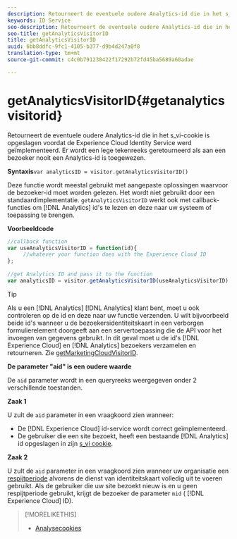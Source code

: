 ```yaml
---
description: Retourneert de eventuele oudere Analytics-id die in het s_vi-cookie is opgeslagen voordat de Experience Cloud Identity Service werd geïmplementeerd. Er wordt een lege tekenreeks geretourneerd als aan een bezoeker nooit een Analytics-id is toegewezen.
keywords: ID Service
seo-description: Retourneert de eventuele oudere Analytics-id die in het s_vi-cookie is opgeslagen voordat de Experience Cloud Identity Service werd geïmplementeerd. Er wordt een lege tekenreeks geretourneerd als aan een bezoeker nooit een Analytics-id is toegewezen.
seo-title: getAnalyticsVisitorID
title: getAnalyticsVisitorID
uuid: 6bb8ddfc-9fc1-4105-b377-d9b4d247a0f8
translation-type: tm+mt
source-git-commit: c4c0b791230422f17292b72fd45ba5689a60adae

---
```



# getAnalyticsVisitorID{#getanalyticsvisitorid}

Retourneert de eventuele oudere Analytics-id die in het s_vi-cookie is opgeslagen voordat de Experience Cloud Identity Service werd geïmplementeerd. Er wordt een lege tekenreeks geretourneerd als aan een bezoeker nooit een Analytics-id is toegewezen.

**Syntaxis**`var analyticsID = visitor.getAnalyticsVisitorID()`

Deze functie wordt meestal gebruikt met aangepaste oplossingen waarvoor de bezoeker-id moet worden gelezen. Het wordt niet gebruikt door een standaardimplementatie. `getAnalyticsVisitorID` werkt ook met callback-functies om [!DNL Analytics] id&#39;s te lezen en deze naar uw systeem of toepassing te brengen.

**Voorbeeldcode**

```js
//callback function 
var useAnalyticsVisitorID = function(id){ 
     //whatever your function does with the Experience Cloud ID 
}; 
 
//get Analytics ID and pass it to the function 
var analyticsID = visitor.getAnalyticsVisitorID(useAnalyticsVisitorID)
```

>[!TIP]
>
>Als u een [!DNL Analytics] [!DNL Analytics] klant bent, moet u ook controleren op de id en deze naar uw functie verzenden. U wilt bijvoorbeeld beide id&#39;s wanneer u de bezoekersidentiteitskaart in een verborgen formulierelement doorgeeft aan een servertoepassing die de API voor het invoegen van gegevens gebruikt. In dit geval moet u de id&#39;s [!DNL Experience Cloud] en [!DNL Analytics] bezoekers verzamelen en retourneren. Zie [getMarketingCloudVisitorID](../../library/get-set/getmcvid.md).

**De parameter &quot;aid&quot; is een oudere waarde**

De `aid` parameter wordt in een queryreeks weergegeven onder 2 verschillende toestanden.

**Zaak 1**

U zult de `aid` parameter in een vraagkoord zien wanneer:

* De [!DNL Experience Cloud] id-service wordt correct geïmplementeerd.
* De gebruiker die een site bezoekt, heeft een bestaande [!DNL Analytics] id opgeslagen in zijn [s_vi cookie](https://marketing.adobe.com/resources/help/en_US/whitepapers/cookies/?f=cookies_analytics.html).

**Zaak 2**

U zult de `aid` parameter in een vraagkoord zien wanneer uw organisatie een [respijtperiode](../../reference/analytics-reference/grace-period.md) alvorens de dienst van identiteitskaart volledig uit te voeren gebruikt. Als de gebruiker die uw site bezoekt nieuw is en u geen respijtperiode gebruikt, krijgt de bezoeker de parameter `mid` ( [!DNL Experience Cloud] ID).

>[!MORELIKETHIS]
>
>* [Analysecookies](https://marketing.adobe.com/resources/help/en_US/whitepapers/cookies/cookies_analytics.html)

